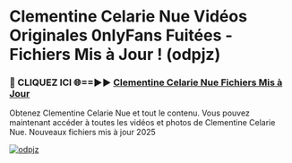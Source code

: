 # Clementine Celarie Nue Vidéos Originales 0nlyFans Fuitées - Fichiers Mis à Jour ! (odpjz)

<h3>🔴 CLIQUEZ ICI 🌐==►► <a href="https://tinyurl.com/2pmr4ezf" rel="nofollow">Clementine Celarie Nue Fichiers Mis à Jour</a></h3>

Obtenez Clementine Celarie Nue et tout le contenu. Vous pouvez maintenant accéder à toutes les vidéos et photos de Clementine Celarie Nue. Nouveaux fichiers mis à jour 2025

[![odpjz](https://i.imgur.com/6SNvagu.gif)](https://tinyurl.com/2pmr4ezf)
